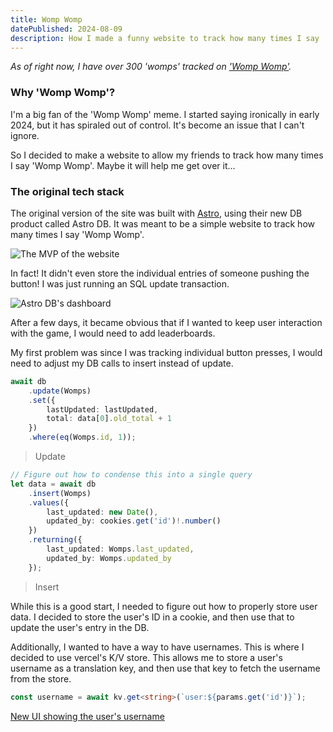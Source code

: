 ```yaml
---
title: Womp Womp
datePublished: 2024-08-09
description: How I made a funny website to track how many times I say 'Womp Womp'
---
```


<script>
	import astrodb from '$lib/imgs/blog/womp-womp/astrodb.png?enhanced';
	import mvp from '$lib/imgs/blog/womp-womp/mvp.png?enhanced';
	import counter1 from '$lib/imgs/blog/womp-womp/counter-1.png?enhanced';
</script>

_As of right now, I have over 300 'womps' tracked on ['Womp Womp'](https://counter.womp.lol)._

### Why 'Womp Womp'?

I'm a big fan of the 'Womp Womp' meme. I started saying ironically in early 2024, but it has spiraled out of control. It's become an issue that I can't ignore.

So I decided to make a website to allow my friends to track how many times I say 'Womp Womp'. Maybe it will help me get over it...

### The original tech stack

The original version of the site was built with [Astro](https://astro.build), using their new DB product called Astro DB. It was meant to be a simple website to track how many times I say 'Womp Womp'.

![The MVP of the website]({mvp})

In fact! It didn't even store the individual entries of someone pushing the button! I was just running an SQL update transaction.

![Astro DB's dashboard]({astrodb})

After a few days, it became obvious that if I wanted to keep user interaction with the game, I would need to add leaderboards.

My first problem was since I was tracking individual button presses, I would need to adjust my DB calls to insert instead of update.

```ts
await db
	.update(Womps)
	.set({
		lastUpdated: lastUpdated,
		total: data[0].old_total + 1
	})
	.where(eq(Womps.id, 1));
```

> Update

```ts
// Figure out how to condense this into a single query
let data = await db
	.insert(Womps)
	.values({
		last_updated: new Date(),
		updated_by: cookies.get('id')!.number()
	})
	.returning({
		last_updated: Womps.last_updated,
		updated_by: Womps.updated_by
	});
```

> Insert

While this is a good start, I needed to figure out how to properly store user data. I decided to store the user's ID in a cookie, and then use that to update the user's entry in the DB.

Additionally, I wanted to have a way to have usernames. This is where I decided to use vercel's K/V store. This allows me to store a user's username as a translation key, and then use that key to fetch the username from the store.

```ts
const username = await kv.get<string>(`user:${params.get('id')}`);
```

[New UI showing the user's username]({counter1})